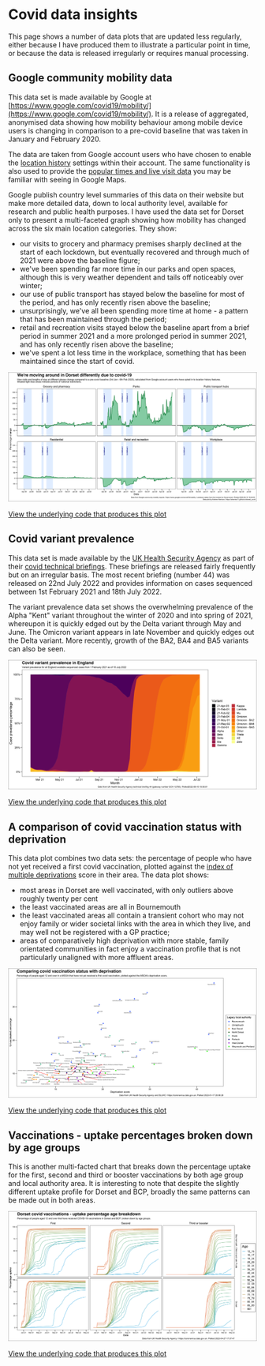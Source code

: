 # Covid data insights

This page shows a number of data plots that are updated less regularly, either because I have produced them to illustrate a particular point in time, or because the data is released irregularly or requires manual processing.

## Google community mobility data
This data set is made available by Google at [https://www.google.com/covid19/mobility/](https://www.google.com/covid19/mobility/). It is a release of aggregated, anonymised data showing how mobility behaviour among mobile device users is changing in comparison to a pre-covid baseline that was taken in January and February 2020. 

The data are taken from Google account users who have chosen to enable the [location history](https://support.google.com/accounts/answer/3118687?hl=en) settings within their account. The same functionality is also used to provide the [popular times and live visit data](https://support.google.com/business/answer/6263531?hl=en-GB) you may be familiar with seeing in Google Maps. 

Google publish country level summaries of this data on their website but make more detailed data, down to local authority level, available for research and public health purposes. I have used the data set for Dorset only to present a multi-faceted graph showing how mobility has changed across the six main location categories. They show:

- our visits to grocery and pharmacy premises sharply declined at the start of each lockdown, but eventually recovered and through much of 2021 were above the baseline figure;
- we've been spending far more time in our parks and open spaces, although this is very weather dependent and tails off noticeably over winter;
- our use of public transport has stayed below the baseline for most of the period, and has only recently risen above the baseline;
- unsurprisingly, we've all been spending more time at home - a pattern that has been maintained through the period;
- retail and recreation visits stayed below the baseline apart from a brief period in summer 2021 and a more prolonged period in summer 2021, and has only recently risen above the baseline;
- we've spent a lot less time in the workplace, something that has been maintained since the start of covid.

[![Mobility data](./output/mobility.png)](./output/mobility.png?raw=true)

[View the underlying code that produces this plot](https://github.com/aharriso11/dorset_covid/blob/main/scripts/google%20mobility.R)

## Covid variant prevalence
This data set is made available by the [UK Health Security Agency](https://www.gov.uk/government/organisations/uk-health-security-agency) as part of their [covid technical briefings](https://www.gov.uk/government/publications/investigation-of-sars-cov-2-variants-technical-briefings). These briefings are released fairly frequently but on an irregular basis. The most recent briefing (number 44) was released on 22nd July 2022 and provides information on cases sequenced between 1st February 2021 and 18th July 2022.

The variant prevalence data set shows the overwhelming prevalence of the Alpha "Kent" variant throughout the winter of 2020 and into spring of 2021, whereupon it is quickly edged out by the Delta variant through May and June. The Omicron variant appears in late November and quickly edges out the Delta variant. More recently, growth of the BA2, BA4 and BA5 variants can also be seen.

[![Variant data](./output/england_variants.png)](./output/england_variants.png?raw=true)

[View the underlying code that produces this plot](https://github.com/aharriso11/dorset_covid/blob/main/scripts/Variant%20prevalence/covid%20variants%2044.R)

## A comparison of covid vaccination status with deprivation
This data plot combines two data sets: the percentage of people who have not yet received  a first covid vaccination, plotted against the [index of multiple deprivations](https://www.gov.uk/government/statistics/english-indices-of-deprivation-2019) score in their area. The data plot shows:

- most areas in Dorset are well vaccinated, with only outliers above roughly twenty per cent
- the least vaccinated areas are all in Bournemouth
- the least vaccinated areas all contain a transient cohort who may not enjoy family or wider societal links with the area in which they live, and may well not be registered with a GP practice;
- areas of comparatively high deprivation with more stable, family orientated communities in fact enjoy a vaccination profile that is not particularly unaligned with more affluent areas.

[![Deprivation data](./output/deprivation_dorset.png)](./output/deprivation_dorset.png?raw=true)

[View the underlying code that produces this plot](https://github.com/aharriso11/dorset_covid/blob/main/scripts/vaccs%20deprivation.R)

## Vaccinations - uptake percentages broken down by age groups
This is another multi-facted chart that breaks down the percentage uptake for the first, second and third or booster vaccinations by both age group and local authority area. It is interesting to note that despite the slightly different uptake profile for Dorset and BCP, broadly the same patterns can be made out in both areas.

[![Vaccinations age data](./output/vaccinations_age.png)](./output/vaccinations_age.png?raw=true)

[View the underlying code that produces this plot](https://github.com/aharriso11/dorset_covid/blob/main/scripts/covid%20dorset%20vacc%20demogs.R)